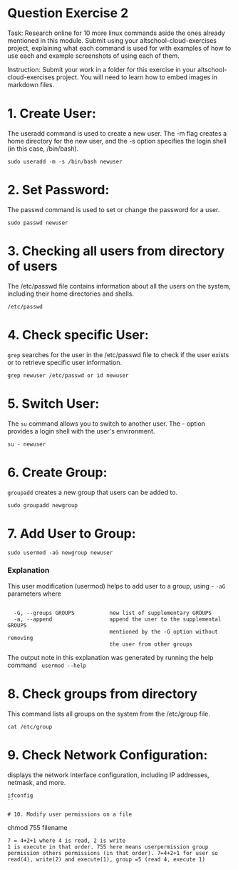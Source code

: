 # Question Exercise 2

Task: Research online for 10 more linux commands aside the ones already mentioned in this module.
Submit using your altschool-cloud-exercises project, explaining what each command is used for with examples of how to use each and example screenshots of using each of them.

Instruction: Submit your work in a folder for this exercise in your altschool-cloud-exercises project. You will need to learn how to embed images in markdown files.

# 1. Create User:

The useradd command is used to create a new user. The -m flag creates a home directory for the new user, and the -s option specifies the login shell (in this case, /bin/bash).
```
sudo useradd -m -s /bin/bash newuser
```

# 2. Set Password:
The passwd command is used to set or change the password for a user.
```
sudo passwd newuser
```

# 3. Checking all users from directory of users
The /etc/passwd file contains information about all the users on the system, including their home directories and shells.
```
/etc/passwd
```

# 4. Check specific User:
```grep```  searches for the user in the /etc/passwd file to check if the user exists or to retrieve specific user information.
```
grep newuser /etc/passwd or id newuser
```
# 5. Switch User:
 The ```su``` command allows you to switch to another user. The - option provides a login shell with the user's environment.

```
su - newuser
```
# 6. Create Group:
```groupadd``` creates a new group that users can be added to.
```
sudo groupadd newgroup
```

# 7. Add User to Group:
```
sudo usermod -aG newgroup newuser
```
### Explanation
This user modification (usermod) helps to add user to a group,  using - ``` -aG ``` parameters where
```

  -G, --groups GROUPS           new list of supplementary GROUPS
  -a, --append                  append the user to the supplemental GROUPS
                                mentioned by the -G option without removing
                                the user from other groups

```
The output note in this explanation was generated by running the help command ``` usermod --help```

# 8.  Check groups from directory
This command lists all groups on the system from the /etc/group file.
 ```
 cat /etc/group
```

# 9.  Check Network Configuration:
displays the network interface configuration, including IP addresses, netmask, and more.
```
ifconfig
``

# 10. Modify user permissions on a file

```
chmod 755 filename
```
7 = 4+2+1 where 4 is read, 2 is write
1 is execute in that order. 755 here means userpermission group permission others permissions (in that order). 7=4+2+1 for user so read(4), write(2) and execute(1), group =5 (read 4, execute 1)
